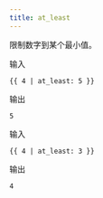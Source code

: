 ```yaml
---
title: at_least
---
```


限制数字到某个最小值。

输入
```liquid
{{ 4 | at_least: 5 }}
```

输出
```text
5
```

输入
```liquid
{{ 4 | at_least: 3 }}
```

输出
```text
4
```
